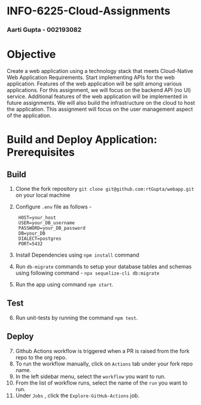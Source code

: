 # INFO-6225-Cloud-Assignments

### Aarti Gupta - 002193082

# Objective
Create a web application using a technology stack that meets Cloud-Native Web Application Requirements. Start implementing APIs for the web application. Features of the web application will be split among various applications. For this assignment, we will focus on the backend API (no UI) service. Additional features of the web application will be implemented in future assignments. We will also build the infrastructure on the cloud to host the application. This assignment will focus on the user management aspect of the application.

# Build and Deploy Application: Prerequisites

## Build
1. Clone the fork repository `git clone git@github.com:rtGupta/webapp.git` on your local machine

2. Configure `.env` file as follows - 
   ```
    HOST=your_host
    USER=your_DB_username
    PASSWORD=your_DB_password
    DB=your_DB
    DIALECT=postgres
    PORT=5432
   ```

3. Install Dependencies using `npm install` command

4. Run `db-migrate` commands to setup your database tables and schemas using following command - `npx sequelize-cli db:migrate`

5. Run the app using command `npm start`.

## Test

6. Run unit-tests by running the command `npm test`.

## Deploy

7. Github Actions workflow is triggered when a PR is raised from the fork repo to the org repo.
8. To run the workflow manually, click on `Actions` tab under your fork repo name.
9. In the left sidebar menu, select the `workflow` you want to run.
10. From the list of workflow runs, select the name of the `run` you want to run.
11. Under `Jobs` , click the `Explore-GitHub-Actions` job.

